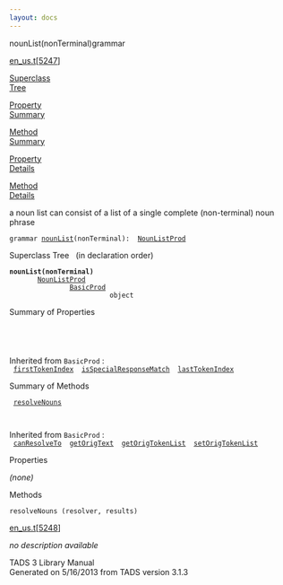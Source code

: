 ```yaml
---
layout: docs
---
```

<span class="title">nounList(nonTerminal)</span><span class="type">grammar</span>

[en_us.t](../file/en_us.t.html)\[[5247](../source/en_us.t.html#5247)\]

[Superclass  
Tree](#_SuperClassTree_)

[Property  
Summary](#_PropSummary_)

[Method  
Summary](#_MethodSummary_)

[Property  
Details](#_Properties_)

[Method  
Details](#_Methods_)

<div class="fdesc">

a noun list can consist of a list of a single complete (non-terminal)
noun phrase

`grammar `<span class="gramalt">[`nounList`](../object/nounList.html)`(nonTerminal)`</span>` :   `[`NounListProd`](../object/NounListProd.html)

</div>

<span id="_SuperClassTree_"></span>

<div class="mjhd">

<span class="hdln">Superclass Tree</span>   (in declaration order)

</div>

**`nounList(nonTerminal)`**  
`         `[`NounListProd`](../object/NounListProd.html)  
`                 `[`BasicProd`](../object/BasicProd.html)  
`                         object`  
<span id="_PropSummary_"></span>

<div class="mjhd">

<span class="hdln">Summary of Properties</span>  

</div>

` `

` `

Inherited from `BasicProd` :  
` `[`firstTokenIndex`](../object/BasicProd.html#firstTokenIndex)`  `[`isSpecialResponseMatch`](../object/BasicProd.html#isSpecialResponseMatch)`  `[`lastTokenIndex`](../object/BasicProd.html#lastTokenIndex)`  `

<span id="_MethodSummary_"></span>

<div class="mjhd">

<span class="hdln">Summary of Methods</span>  

</div>

` `[`resolveNouns`](#resolveNouns)`  `

` `

Inherited from `BasicProd` :  
` `[`canResolveTo`](../object/BasicProd.html#canResolveTo)`  `[`getOrigText`](../object/BasicProd.html#getOrigText)`  `[`getOrigTokenList`](../object/BasicProd.html#getOrigTokenList)`  `[`setOrigTokenList`](../object/BasicProd.html#setOrigTokenList)`  `

<span id="_Properties_"></span>

<div class="mjhd">

<span class="hdln">Properties</span>  

</div>

*(none)* <span id="_Methods_"></span>

<div class="mjhd">

<span class="hdln">Methods</span>  

</div>

<span id="resolveNouns"></span>

`resolveNouns (resolver, results)`

[en_us.t](../file/en_us.t.html)\[[5248](../source/en_us.t.html#5248)\]

<div class="desc">

*no description available*

</div>

<div class="ftr">

TADS 3 Library Manual  
Generated on 5/16/2013 from TADS version 3.1.3

</div>

